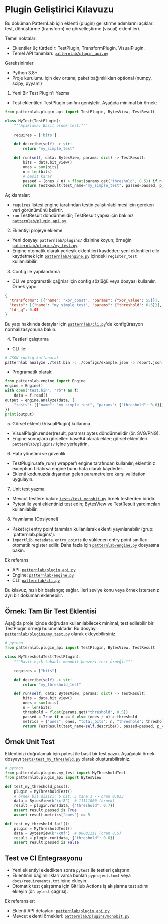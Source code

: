 # Plugin Geliştirici Kılavuzu

Bu doküman PatternLab için eklenti (plugin) geliştirme adımlarını açıklar: test, dönüştürme (transform) ve görselleştirme (visual) eklentileri.

Temel noktalar:
- Eklentiler üç türdedir: TestPlugin, TransformPlugin, VisualPlugin.
- Temel API tanımları: [`patternlab/plugin_api.py`](patternlab/plugin_api.py:1)

Gereksinimler
- Python 3.8+
- Proje kurulumu için dev ortamı; paket bağımlılıkları optional (numpy, scipy, pyyaml)

1) Yeni Bir Test Plugin'i Yazma
- Test eklentileri TestPlugin sınıfını genişletir. Aşağıda minimal bir örnek:

```python
from patternlab.plugin_api import TestPlugin, BytesView, TestResult

class MyTest(TestPlugin):
    """Açıklama: Basit örnek test."""

    requires = ['bits']

    def describe(self) -> str:
        return "my_simple_test"

    def run(self, data: BytesView, params: dict) -> TestResult:
        bits = data.bit_view()
        ones = sum(bits)
        n = len(bits)
        # basit karar
        passed = (ones / n) > float(params.get('threshold', 0.5)) if n else True
        return TestResult(test_name="my_simple_test", passed=passed, p_value=None, metrics={"ones": ones, "n": n})
```

Açıklamalar:
- `requires` listesi engine tarafından testin çalıştırılabilmesi için gereken veri görünümünü belirtir.
- `run` TestResult döndürmelidir; TestResult yapısı için bakınız [`patternlab/plugin_api.py`](patternlab/plugin_api.py:1).

2) Eklentiyi projeye ekleme
- Yeni dosyayı `patternlab/plugins/` dizinine koyun; örneğin [`patternlab/plugins/my_test.py`](patternlab/plugins/my_test.py:1).
- Engine otomatik olarak yerleşik eklentileri kaydeder; yeni eklentileri elle kaydetmek için [`patternlab/engine.py`](patternlab/engine.py:1) içindeki `register_test` kullanılabilir.

3) Config ile yapılandırma
- CLI ve programatik çağrılar için config sözlüğü veya dosyası kullanılır. Örnek yapı:

```json
{
  "transforms": [{"name": "xor_const", "params": {"xor_value": 55}}],
  "tests": [{"name": "my_simple_test", "params": {"threshold": 0.6}}],
  "fdr_q": 0.05
}
```

Bu yapı hakkında detaylar için [`patternlab/cli.py`](patternlab/cli.py:1)'de konfigürasyon normalizasyonuna bakın.

4) Testleri çalıştırma
- CLI ile:

```bash
# JSON config kullanarak
patternlab analyze ./test.bin -c ./configs/example.json -o report.json
```

- Programatik olarak:

```python
from patternlab.engine import Engine
engine = Engine()
with open("test.bin", "rb") as f:
    data = f.read()
output = engine.analyze(data, {
    "tests": [{"name": "my_simple_test", "params": {"threshold": 0.6}}]
})
print(output)
```

5) Görsel eklenti (VisualPlugin) kullanma
- VisualPlugin.render(result, params) bytes döndürmelidir (ör. SVG/PNG).
- Engine sonuçlara görselleri base64 olarak ekler; görsel eklentileri `patternlab/plugins/` içine yerleştirin.

6) Hata yönetimi ve güvenlik
- TestPlugin.safe_run() wrapper'ı engine tarafından kullanılır; eklentiniz exception fırlatırsa engine bunu hata olarak kaydeder.
- Eklenti kodunuzda dışarıdan gelen parametrelere karşı validation uygulayın.

7) Unit test yazma
- Mevcut testlere bakın: [`tests/test_monobit.py`](tests/test_monobit.py:1) örnek testlerden biridir.
- Pytest ile yeni eklentinizi test edin; BytesView ve TestResult yardımcıları kullanılabilir.

8) Yayınlama (Opsiyonel)
- Paket içi entry point tanımları kullanılarak eklenti yayınlanabilir (grup: 'patternlab.plugins').
- `importlib.metadata.entry_points` ile yüklenen entry point sınıfları otomatik register edilir. Daha fazla için [`patternlab/engine.py`](patternlab/engine.py:1) dosyasına bakın.

Ek referans
- API: [`patternlab/plugin_api.py`](patternlab/plugin_api.py:1)
- Engine: [`patternlab/engine.py`](patternlab/engine.py:1)
- CLI: [`patternlab/cli.py`](patternlab/cli.py:1)

Bu kılavuz, hızlı bir başlangıç sağlar. İleri seviye konu veya örnek isterseniz ayrı bir doküman eklenebilir.

## Örnek: Tam Bir Test Eklentisi

Aşağıda proje içinde doğrudan kullanılabilecek minimal, test edilebilir bir TestPlugin örneği bulunmaktadır. Bu dosyayı [`patternlab/plugins/my_test.py`](patternlab/plugins/my_test.py:1) olarak ekleyebilirsiniz.

```python
# python
from patternlab.plugin_api import TestPlugin, BytesView, TestResult

class MyThresholdTest(TestPlugin):
    """Basit eşik tabanlı monobit benzeri test örneği."""

    requires = ["bits"]

    def describe(self) -> str:
        return "my_threshold_test"

    def run(self, data: BytesView, params: dict) -> TestResult:
        bits = data.bit_view()
        ones = sum(bits)
        n = len(bits)
        threshold = float(params.get("threshold", 0.5))
        passed = True if n == 0 else (ones / n) > threshold
        metrics = {"ones": ones, "total_bits": n, "threshold": threshold}
        return TestResult(test_name=self.describe(), passed=passed, p_value=None, metrics=metrics)
```

## Örnek Unit Test

Eklentinizi doğrulamak için pytest ile basit bir test yazın. Aşağıdaki örnek dosyayı [`tests/test_my_threshold.py`](tests/test_my_threshold.py:1) olarak oluşturabilirsiniz.

```python
# python
from patternlab.plugins.my_test import MyThresholdTest
from patternlab.plugin_api import BytesView

def test_my_threshold_pass():
    plugin = MyThresholdTest()
    # örnek bit dizisi: 6 bit, 5 tane 1 -> oran 0.833
    data = BytesView(b'\xf8')  # 11111000 (örnek)
    result = plugin.run(data, {"threshold": 0.7})
    assert result.passed is True
    assert result.metrics["ones"] >= 5

def test_my_threshold_fail():
    plugin = MyThresholdTest()
    data = BytesView(b'\x0f')  # 00001111 (oran 0.5)
    result = plugin.run(data, {"threshold": 0.6})
    assert result.passed is False
```

## Test ve CI Entegrasyonu

- Yeni eklentiyi ekledikten sonra `pytest` ile testleri çalıştırın.
- Eklentinin bağımlılıkları varsa bunları `pyproject.toml` veya `docs/requirements.txt` içine ekleyin.
- Otomatik test çalıştırma için GitHub Actions iş akışlarına test adımı ekleyin (ör: `pytest` çağrısı).

Ek referansler:
- Eklenti API detayları: [`patternlab/plugin_api.py`](patternlab/plugin_api.py:1)
- Mevcut eklenti örnekleri: [`patternlab/plugins/monobit.py`](patternlab/plugins/monobit.py:1)